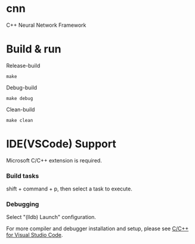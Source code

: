 # cnn
C++ Neural Network Framework

# Build & run

Release-build
```
make
```
Debug-build
```
make debug
```
Clean-build
```
make clean
```

# IDE(VSCode) Support

Microsoft C/C++ extension is required.

### Build tasks
shift + command + p, then select a task to execute.

### Debugging
Select "(lldb) Launch" configuration.

For more compiler and debugger installation and setup, please see [C/C++ for Visual Studio Code](https://code.visualstudio.com/docs/languages/cpp).

